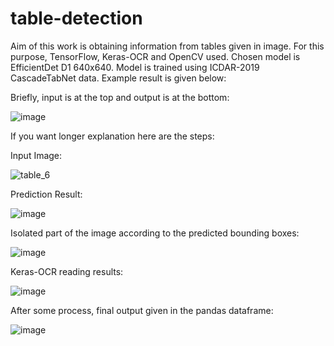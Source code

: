# table-detection

Aim of this work is obtaining information from tables given in image. For this purpose, TensorFlow, Keras-OCR and OpenCV used. Chosen model is EfficientDet D1 640x640. Model is trained using ICDAR-2019 CascadeTabNet data. Example result is given below:

Briefly, input is at the top and output is at the bottom:

![image](https://user-images.githubusercontent.com/80748060/211228547-7f2bf1d1-deb0-4c8a-95ce-0477ad80899f.png)


If you want longer explanation here are the steps:


Input Image:

![table_6](https://user-images.githubusercontent.com/80748060/211228407-aae1e544-7b55-40c0-9a8a-2c6bc4dacc28.png)


Prediction Result:

![image](https://user-images.githubusercontent.com/80748060/211228440-6c6507b1-2f81-4222-8335-dcf21b8f96bc.png)


Isolated part of the image according to the predicted bounding boxes:

![image](https://user-images.githubusercontent.com/80748060/211228468-9f546784-4130-4cc9-9b85-5c64d7adbfba.png)


Keras-OCR reading results:

![image](https://user-images.githubusercontent.com/80748060/211228479-6ce23748-0a34-4ba8-8907-befe7b627281.png)


After some process, final output given in the pandas dataframe:

![image](https://user-images.githubusercontent.com/80748060/211228503-ba31cae7-a29a-4e8c-ac70-c29f777b7123.png)
